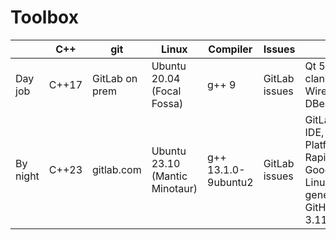 # Toolbox
| | C++ | git | Linux | Compiler | Issues | Misc |
| --- | --- | --- | --- | --- | --- | --- |
| Day job  | C++17 | GitLab on prem | Ubuntu 20.04 (Focal Fossa) | g++ 9  | GitLab issues | Qt 5.15.2, CMake, clang-format, Wirehshark, bash, DBeaver, vim |
| By night | C++23 | gitlab.com     | Ubuntu 23.10 (Mantic Minotaur) | g++ 13.1.0-9ubuntu2 | GitLab issues | GitLab VS Code web IDE, Google Cloud Platform (Sapphire Rapids), FIX, GoogleTest/Benchmark, Linux kernel 6.2.0-21-generic, ChatGPT, GitHub Copilot, Python 3.11.4, CMake 3.26.4 |

